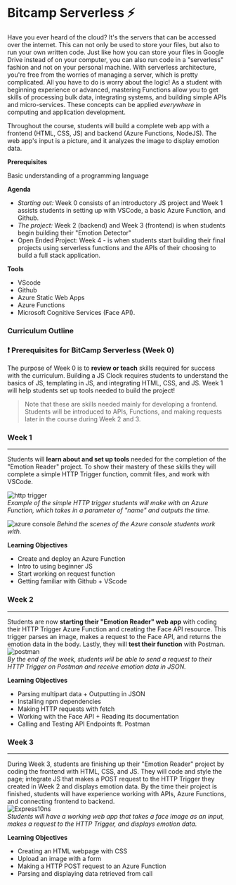 # Bitcamp Serverless ⚡

Have you ever heard of the cloud? It's the servers that can be accessed over the internet. This can not only be used to store your files, but also to run your own written code. Just like how you can store your files in Google Drive instead of on your computer, you can also run code in a "serverless" fashion and not on your personal machine. With serverless architecture, you're free from the worries of managing a server, which is pretty complicated. All you have to do is worry about the logic! As a student with beginning experience or advanced, mastering Functions allow you to get skills of processing bulk data, integrating systems, and building simple APIs and micro-services. These concepts can be applied *everywhere* in computing and application development. 

Throughout the course, students will build a complete web app with a frontend (HTML, CSS, JS) and backend (Azure Functions, NodeJS). The web app's input is a picture, and it analyzes the image to display emotion data.

**Prerequisites**

Basic understanding of a programming language

**Agenda**

* *Starting out:* Week 0 consists of an introductory JS project and Week 1 assists students in setting up with VSCode, a basic Azure Function, and Github.
* *The project:* Week 2 (backend) and Week 3 (frontend) is when students begin building their "Emotion Detector"
* Open Ended Project: Week 4 - is when students start building their final projects using serverless functions and the APIs of their choosing to build a full stack application. 

**Tools**

- VScode
- Github
- Azure Static Web Apps
- Azure Functions
- Microsoft Cognitive Services (Face API).

### Curriculum Outline

### ❗ Prerequisites for BitCamp Serverless (Week 0)

The purpose of Week 0 is to **review or teach** skills required for success with the curriculum. Building a JS Clock requires students to understand the basics of JS, templating in JS, and integrating HTML, CSS, and JS. Week 1 will help students set up tools needed to build the project!

> Note that these are skills needed mainly for developing a frontend. Students will be introduced to APIs, Functions, and making requests later in the course during Week 2 and 3.

### **Week 1**

***

Students will **learn about and set up tools** needed for the completion of the "Emotion Reader" project. To show their mastery of these skills they will complete a simple HTTP Trigger function, commit files, and work with VSCode.

![http trigger](https://user-images.githubusercontent.com/69332964/102018451-50a09c80-3d3b-11eb-8a02-0f1d06a5ca61.gif) <br /> *Example of the simple HTTP trigger students will make with an Azure Function, which takes in a parameter of "name" and outputs the time.*

![azure console](https://user-images.githubusercontent.com/69332964/102018608-429f4b80-3d3c-11eb-970f-aeacea8f47f7.png)
*Behind the scenes of the Azure console students work with.*

**Learning Objectives**

- Create and deploy an Azure Function
- Intro to using beginner JS
- Start working on request function
- Getting familiar with Github + VScode

### **Week 2**

***

Students are now **starting their "Emotion Reader" web app** with coding their HTTP Trigger Azure Function and creating the Face API resource. This trigger parses an image, makes a request to the Face API, and returns the emotion data in the body. Lastly, they will **test their function** with Postman. <br />
![postman](https://user-images.githubusercontent.com/69332964/102019491-e808ee00-3d41-11eb-8101-fb4c30203a9a.gif)
<br />*By the end of the week, students will be able to send a request to their HTTP Trigger on Postman and receive emotion data in JSON.*

**Learning Objectives**

- Parsing multipart data + Outputting in JSON
- Installing npm dependencies
- Making HTTP requests with fetch
- Working with the Face API + Reading its documentation
- Calling and Testing API Endpoints ft. Postman

### **Week 3**

***

During Week 3, students are finishing up their "Emotion Reader" project by coding the frontend with HTML, CSS, and JS. They will code and style the page; integrate JS that makes a POST request to the HTTP Trigger they created in Week 2 and displays emotion data. By the time their project is finished, students will have experience working with APIs, Azure Functions, and connecting frontend to backend.<br />
![Express10ns](https://user-images.githubusercontent.com/69332964/102021511-42a84700-3d4e-11eb-9ff5-ddbf467fc768.gif)
<br />*Students will have a working web app that takes a face image as an input, makes a request to the HTTP Trigger, and displays emotion data.*

**Learning Objectives**

- Creating an HTML webpage with CSS
- Upload an image with a form
- Making a HTTP POST request to an Azure Function
- Parsing and displaying data retrieved from call
